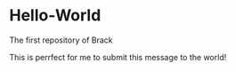 # Hello-World
The first repository of Brack

This is perrfect for me to submit this message to the world!

